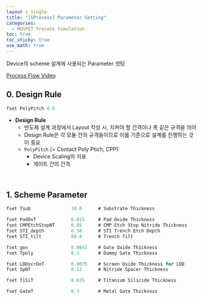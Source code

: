 ```yaml
---
layout : single
title: "[SProcess] Parameter Setting"
categories: 
  - MOSFET Process Simulation
toc: true
toc_sticky: true
use_math: true
---
```


Device의 scheme 설계에 사용되는 Parameter 셋팅  

[Process Flow Video](https://www.youtube.com/watch?v=ZPxwLE5Xsos&t=109s)  

## 0. Design Rule

```tcl
fset PolyPitch 0.6
```

- **Design Rule**  
  - 반도체 설계 과정에서 Layout 작성 시, 지켜야 할 간격이나 폭 같은 규격을 의미  
  - Design Rule은 각 모듈 간의 규격들이므로 이를 기준으로 설계를 진행하는 것이 중요  
  - `PolyPitch` (= Contact Poly Ptich, CPP)  
    - Device Scaling의 지표  
    - 게이트 간의 간격  

&nbsp;

## 1. Scheme Parameter

```tcl
fset Tsub               10.0      # Substrate Thickness 

fset PadOxT             0.015     # Pad Oxide Thickness 
fset CMPEtchStopNT      0.05      # CMP Etch Stop Nitride Thickness
fset STI_depth          0.50      # STI Trench Etch Depth 
fset STI_tilt           80.0      # Trench Tilt

fset gox                0.0043    # Gate Oxide Thickness 
fset Tpoly              0.3       # Dummy Gate Thickness

fset LDDscrOxT          0.0075    # Screen Oxide Thickness for LDD
fset SpNT               0.12      # Nitride Spacer Thickness  

fset TiSiT              0.035     # Titanium Silicide Thickness  

fset GateT              0.3       # Metal Gate Thickness
```




 





















